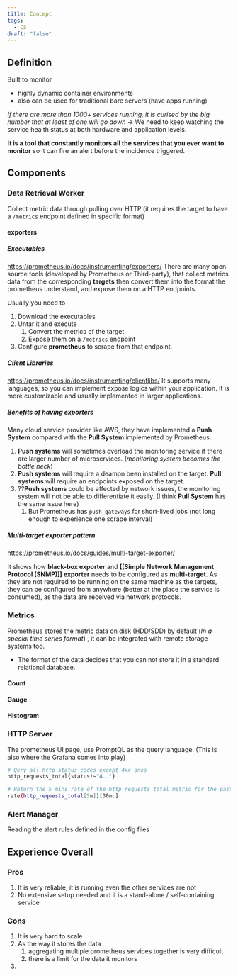 ```yaml
---
title: Concept
tags:
  - CS
draft: "false"
---
```

## Definition 

Built to monitor
- highly dynamic container environments
- also can be used for traditional bare servers (have apps running)

*If there are more than 1000+ services running, it is curised by the big number that at least of one will go down* -> We need to keep watching the service health status at both hardware and application levels.

**It is a tool that constantly monitors all the services that you ever want to monitor** so it can fire an alert before the incidence triggered.

## Components
### Data Retrieval Worker
Collect metric data through pulling over HTTP (it requires the target to have a `/metrics` endpoint defined in specific format)
#### exporters
##### Executables
https://prometheus.io/docs/instrumenting/exporters/
There are many open source tools (developed by Prometheus or Third-party), that collect metrics data from the corresponding **targets** then convert them into the format the prometheus understand, and expose them on a HTTP endpoints.

Usually you need to
1. Download the executables
2. Untar it and execute
	1. Convert the metrics of the target
	2. Expose them on a `/metrics` endpoint
3. Configure **prometheus** to scrape from that endpoint.

##### Client Libraries
https://prometheus.io/docs/instrumenting/clientlibs/
It supports many languages, so you can implement expose logics within your application. It is more customizable and usually implemented in larger applications.

##### Benefits of having exporters
Many cloud service provider like AWS, they have implemented a **Push System** compared with the **Pull System** implemented by Prometheus.

1. **Push systems** will sometimes overload the monitoring service if there are larger number of microservices. (*monitoring system becomes the bottle neck*)
2. **Push systems** will require a deamon been installed on the target. **Pull systems** will require an endpoints exposed on the target.
3. ??**Push systems** could be affected by network issues, the monitoring system will not be able to differentiate it easily. (I think **Pull System** has the same issue here)
	1. But Prometheus has `push_gateways` for short-lived jobs (not long enough to experience one scrape interval)

##### Multi-target exporter pattern
https://prometheus.io/docs/guides/multi-target-exporter/

It shows how **black-box exporter** and **[[Simple Network Management Protocol (SNMP)]] exporter** needs to be configured as **multi-target**. As they are not required to be running on the same machine as the targets, they can be configured from anywhere (better at the place the service is consumed), as the data are received via network protocols.

### Metrics
Prometheus stores the metric data on disk (HDD/SDD) by default (*In a special time series format*) , it can be integrated with remote storage systems too.
- The format of the data decides that you can not store it in a standard relational database.

#### Count

#### Gauge

#### Histogram


### HTTP Server
The prometheus UI page, use PromptQL as the query language. (This is also where the Grafana comes into play)

```bash
# Qery all http status codes except 4xx ones
http_requests_total{status!~"4.."}

# Return the 5 mins rate of the http_requests_total metric for the past 30 mins
rate(http_requests_total[5m])[30m:]
```

### Alert Manager
Reading the alert rules defined in the config files



## Experience Overall

### Pros
1. It is very reliable, it is running even the other services are not
2. No extensive setup needed and it is a stand-alone / self-containing service

### Cons
1. It is very hard to scale
2. As the way it stores the data
	1. aggregating multiple prometheus services together is very difficult
	2. there is a limit for the data it monitors
3. 

